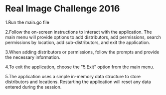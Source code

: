 # Real Image Challenge 2016

1.Run the main.go file

2.Follow the on-screen instructions to interact with the application. The main menu will provide options to add distributors, add permissions, search permissions by location, add sub-distributors, and exit the application.

3.When adding distributors or permissions, follow the prompts and provide the necessary information.

4.To exit the application, choose the "5.Exit" option from the main menu.

5.The application uses a simple in-memory data structure to store distributors and locations. Restarting the application will reset any data entered during the session.